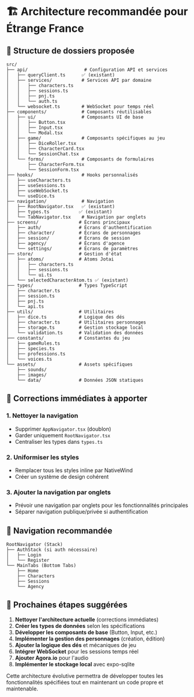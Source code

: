 # 🏗️ Architecture recommandée pour Étrange France

## 📁 Structure de dossiers proposée

```
src/
├── api/                     # Configuration API et services
│   ├── queryClient.ts      ✅ (existant)
│   ├── services/           # Services API par domaine
│   │   ├── characters.ts   
│   │   ├── sessions.ts     
│   │   ├── pnj.ts          
│   │   └── auth.ts         
│   └── websocket.ts        # WebSocket pour temps réel
├── components/             # Composants réutilisables
│   ├── ui/                 # Composants UI de base
│   │   ├── Button.tsx      
│   │   ├── Input.tsx       
│   │   └── Modal.tsx       
│   ├── game/               # Composants spécifiques au jeu
│   │   ├── DiceRoller.tsx  
│   │   ├── CharacterCard.tsx
│   │   └── SessionChat.tsx 
│   └── forms/              # Composants de formulaires
│       ├── CharacterForm.tsx
│       └── SessionForm.tsx
├── hooks/                  # Hooks personnalisés
│   ├── useCharacters.ts    
│   ├── useSessions.ts      
│   ├── useWebSocket.ts     
│   └── useDice.ts          
├── navigation/             # Navigation
│   ├── RootNavigator.tsx   ✅ (existant)
│   ├── types.ts           ✅ (existant)
│   └── TabNavigator.tsx    # Navigation par onglets
├── screens/               # Écrans principaux
│   ├── auth/              # Écrans d'authentification
│   ├── character/         # Écrans de personnages
│   ├── session/           # Écrans de session
│   ├── agency/            # Écrans d'agence
│   └── settings/          # Écrans de paramètres
├── store/                 # Gestion d'état
│   ├── atoms/             # Atoms Jotai
│   │   ├── characters.ts  
│   │   ├── sessions.ts    
│   │   └── ui.ts          
│   └── selectedCharacterAtom.ts ✅ (existant)
├── types/                 # Types TypeScript
│   ├── character.ts       
│   ├── session.ts         
│   ├── pnj.ts             
│   └── api.ts             
├── utils/                 # Utilitaires
│   ├── dice.ts            # Logique des dés
│   ├── character.ts       # Utilitaires personnages
│   ├── storage.ts         # Gestion stockage local
│   └── validation.ts      # Validation des données
├── constants/             # Constantes du jeu
│   ├── gameRules.ts       
│   ├── species.ts         
│   ├── professions.ts     
│   └── voices.ts          
└── assets/                # Assets spécifiques
    ├── sounds/            
    ├── images/            
    └── data/              # Données JSON statiques
```

## 🔧 Corrections immédiates à apporter

### 1. Nettoyer la navigation
- Supprimer `AppNavigator.tsx` (doublon)
- Garder uniquement `RootNavigator.tsx`
- Centraliser les types dans `types.ts`

### 2. Uniformiser les styles
- Remplacer tous les styles inline par NativeWind
- Créer un système de design cohérent

### 3. Ajouter la navigation par onglets
- Prévoir une navigation par onglets pour les fonctionnalités principales
- Séparer navigation publique/privée si authentification

## 📱 Navigation recommandée

```
RootNavigator (Stack)
├── AuthStack (si auth nécessaire)
│   ├── Login
│   └── Register
└── MainTabs (Bottom Tabs)
    ├── Home
    ├── Characters
    ├── Sessions
    └── Agency
```

## 🎯 Prochaines étapes suggérées

1. **Nettoyer l'architecture actuelle** (corrections immédiates)
2. **Créer les types de données** selon les spécifications
3. **Développer les composants de base** (Button, Input, etc.)
4. **Implémenter la gestion des personnages** (création, édition)
5. **Ajouter la logique des dés** et mécaniques de jeu
6. **Intégrer WebSocket** pour les sessions temps réel
7. **Ajouter Agora.io** pour l'audio
8. **Implémenter le stockage local** avec expo-sqlite

Cette architecture évolutive permettra de développer toutes les fonctionnalités spécifiées tout en maintenant un code propre et maintenable. 